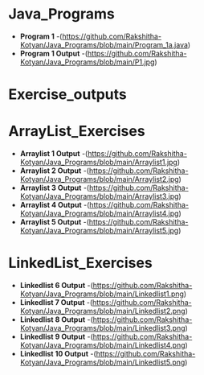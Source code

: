 # Java_Programs

- **Program 1** -(https://github.com/Rakshitha-Kotyan/Java_Programs/blob/main/Program_1a.java)
- **Program 1 Output** -(https://github.com/Rakshitha-Kotyan/Java_Programs/blob/main/P1.jpg)

# Exercise_outputs
# ArrayList_Exercises
- **Arraylist 1 Output** -(https://github.com/Rakshitha-Kotyan/Java_Programs/blob/main/Arraylist1.jpg)
- **Arraylist 2 Output** -(https://github.com/Rakshitha-Kotyan/Java_Programs/blob/main/Arraylist2.jpg)
- **Arraylist 3 Output** -(https://github.com/Rakshitha-Kotyan/Java_Programs/blob/main/Arraylist3.jpg)
- **Arraylist 4 Output** -(https://github.com/Rakshitha-Kotyan/Java_Programs/blob/main/Arraylist4.jpg)
- **Arraylist 5 Output** -(https://github.com/Rakshitha-Kotyan/Java_Programs/blob/main/Arraylist5.jpg)
# LinkedList_Exercises
- **Linkedlist 6 Output** -(https://github.com/Rakshitha-Kotyan/Java_Programs/blob/main/Linkedlist1.png)
- **Linkedlist 7 Output** -(https://github.com/Rakshitha-Kotyan/Java_Programs/blob/main/Linkedlist2.png)
- **Linkedlist 8 Output** -(https://github.com/Rakshitha-Kotyan/Java_Programs/blob/main/Linkedlist3.png)
- **Linkedlist 9 Output** -(https://github.com/Rakshitha-Kotyan/Java_Programs/blob/main/Linkedlist4.png)
- **Linkedlist 10 Output** -(https://github.com/Rakshitha-Kotyan/Java_Programs/blob/main/Linkedlist5.png)
